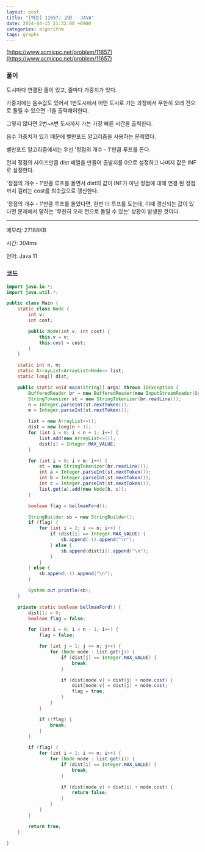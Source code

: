 ```yaml
---
layout: post
title: "[백준] 11657: 교환 - JAVA"
date: 2024-04-15 21:32:00 +0900
categories: algorithm
tags: graphs
---
```


[https://www.acmicpc.net/problem/11657](https://www.acmicpc.net/problem/11657)

### 풀이

도시마다 연결된 줄이 있고, 줄마다 가중치가 있다.

가중치에는 음수값도 있어서 1번도시에서 어떤 도시로 가는 과정에서 무한히 오래 전으로 돌릴 수 있으면 -1을 출력해야한다.

그렇지 않다면 2번~n번 도시까지 가는 가장 빠른 시간을 출력한다.

음수 가중치가 있기 때문에 벨만포드 알고리즘을 사용하는 문제였다.

벨만포드 알고리즘에서는 우선 '정점의 개수 - 1'만큼 루프를 돈다.

먼저 정점의 사이즈만큼 dist 배열을 만들어 출발지를 0으로 설정하고 나머지 값은 INF로 설정한다.

'정점의 개수 - 1'만큼 루프를 돌면서 dist의 값이 INF가 아닌 정점에 대해 연결 된 정점까지 걸리는 cost를 최솟값으로 갱신한다.

'정점의 개수 - 1'만큼 루프를 돌았다면, 한번 더 루프를 도는데, 이때 갱신되는 값이 있다면 문제에서 말하는 '무한히 오래 전으로 돌릴 수 있는' 상황이 발생한 것이다.

---

메모리: 27188KB

시간: 304ms

언어: Java 11

### 코드

```java
import java.io.*;
import java.util.*;

public class Main {
    static class Node {
        int v;
        int cost;

        public Node(int v, int cost) {
            this.v = v;
            this.cost = cost;
        }
    }

    static int n, m;
    static ArrayList<ArrayList<Node>> list;
    static long[] dist;

    public static void main(String[] args) throws IOException {
        BufferedReader br = new BufferedReader(new InputStreamReader(System.in));
        StringTokenizer st = new StringTokenizer(br.readLine());
        n = Integer.parseInt(st.nextToken());
        m = Integer.parseInt(st.nextToken());

        list = new ArrayList<>();
        dist = new long[n + 1];
        for (int i = 0; i < n + 1; i++) {
            list.add(new ArrayList<>());
            dist[i] = Integer.MAX_VALUE;
        }

        for (int i = 0; i < m; i++) {
            st = new StringTokenizer(br.readLine());
            int a = Integer.parseInt(st.nextToken());
            int b = Integer.parseInt(st.nextToken());
            int c = Integer.parseInt(st.nextToken());
            list.get(a).add(new Node(b, c));
        }

        boolean flag = bellmanFord();

        StringBuilder sb = new StringBuilder();
        if (flag) {
            for (int i = 2; i <= n; i++) {
                if (dist[i] == Integer.MAX_VALUE) {
                    sb.append(-1).append("\n");
                } else {
                    sb.append(dist[i]).append("\n");
                }
            }
        } else {
            sb.append(-1).append("\n");
        }

        System.out.println(sb);
    }

    private static boolean bellmanFord() {
        dist[1] = 0;
        boolean flag = false;

        for (int i = 0; i < n - 1; i++) {
            flag = false;

            for (int j = 1; j <= n; j++) {
                for (Node node : list.get(j)) {
                    if (dist[j] == Integer.MAX_VALUE) {
                        break;
                    }

                    if (dist[node.v] > dist[j] + node.cost) {
                        dist[node.v] = dist[j] + node.cost;
                        flag = true;
                    }
                }
            }

            if (!flag) {
                break;
            }
        }

        if (flag) {
            for (int i = 1; i <= n; i++) {
                for (Node node : list.get(i)) {
                    if (dist[i] == Integer.MAX_VALUE) {
                        break;
                    }

                    if (dist[node.v] > dist[i] + node.cost) {
                        return false;
                    }
                }
            }
        }

        return true;
    }

}
```
